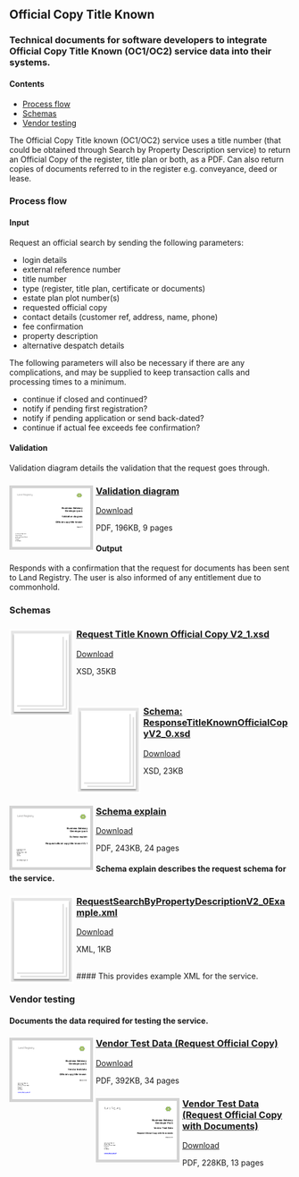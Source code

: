 ## Official Copy Title Known

### Technical documents for software developers to integrate Official Copy Title Known (OC1/OC2) service data into their systems.

#### Contents
- [Process flow](#process-flow)
- [Schemas](#schemas)
- [Vendor testing](#vendor-testing)

The Official Copy Title known (OC1/OC2) service uses a title number (that could be obtained through Search by Property Description service) to return an Official Copy of the register, title plan or both, as a PDF. Can also return copies of documents referred to in the register e.g. conveyance, deed or lease.

### Process flow

#### Input
Request an official search by sending the following parameters:

- login details
- external reference number
- title number
- type (register, title plan, certificate or documents)
- estate plan plot number(s)
- requested official copy
- contact details (customer ref, address, name, phone)
- fee confirmation
- property description
- alternative despatch details

The following parameters will also be necessary if there are any complications, and may be supplied to keep transaction calls and processing times to a minimum.

- continue if closed and continued?
- notify if pending first registration?
- notify if pending application or send back-dated?
- continue if actual fee exceeds fee confirmation?

#### Validation
Validation diagram details the validation that the request goes through.

<h3><a href="../../pdfs/services/OfficialCopyTitleKnown_v2.1_Validation.pdf">
<img style="float: left; margin: 0px 5px 0px 0px;  border:5px solid LightGrey;" src="../../images/thumbnail/OfficialCopyTitleKnown-V1_1ValidationDiagram.pdf.png"></a>
<a href="../../pdfs/services/OfficialCopyTitleKnown_v2.1_Validation.pdf">Validation diagram</a></h3>
<a download="OfficialCopyTitleKnown_v2.1_Validation.pdf" href="../../pdfs/services/OfficialCopyTitleKnown_v2.1_Validation.pdf">Download</a>

PDF, 196KB, 9 pages

#### Output
Responds with a confirmation that the request for documents has been sent to Land Registry. The user is also informed of any entitlement due to commonhold.

### Schemas

<h3><a href="../../schemas/RequestTitleKnownOfficialCopyV2_1.xsd">
<img style="float: left; margin: 0px 5px 0px 0px" src="../../images/thumbnail/file.png"></a> 
<a href="../../schemas/RequestTitleKnownOfficialCopyV2_1.xsd">Request Title Known Official Copy V2_1.xsd</a></h3>
<a download=".xsd" href="../../schemas/RequestTitleKnownOfficialCopyV2_1.xsd">Download</a>

XSD, 35KB

<br/>
<h3><a href="../../schemas/ResponseTitleKnownOfficialCopyV2_0.xsd">
<img style="float: left; margin: 0px 5px 0px 0px" src="../../images/thumbnail/file.png"></a> 
<a href="../../schemas/ResponseTitleKnownOfficialCopyV2_0.xsd">Schema: ResponseTitleKnownOfficialCopyV2_0.xsd</a></h3>
<a download="ResponseTitleKnownOfficialCopyV2_0.xsd" href="../../schemas/ResponseTitleKnownOfficialCopyV2_0.xsd">Download</a>

XSD, 23KB

<br/>

<h3><a href="../../pdfs/services/OfficialCopyTitleKnownV2.1_Schema_Explain.pdf">
<img style="float: left; margin: 0px 5px 0px 0px;  border:5px solid LightGrey;" src="../../images/thumbnail/RequestOfficialCopyTitleKnownV2.1SchemaExplain.pdf.png"></a>
<a href="../../pdfs/services/OfficialCopyTitleKnownV2.1_Schema_Explain.pdf">Schema explain</a></h3>
<a download="OfficialCopyTitleKnownV2.1_Schema_Explain.pdf" href="../../pdfs/services/OfficialCopyTitleKnownV2.1_Schema_Explain.pdf">Download</a>

PDF, 243KB, 24 pages

#### Schema explain describes the request schema for the service.

<h3><a href="../../xml/OfficialCopyTitleKnownV2.1_Example.xml">
<img style="float: left; margin: 0px 5px 0px 0px;" src="../../images/thumbnail/file.png"></a>
<a href="../../xml/OfficialCopyTitleKnownV2.1_Example.xml">RequestSearchByPropertyDescriptionV2_0Example.xml</a></h3>
<a download="OfficialCopyTitleKnownV2.1_Example.xml" href="../../xml/OfficialCopyTitleKnownV2.1_Example.xml">Download</a>

XML, 1KB

<br/>
#### This provides example XML for the service.

### Vendor testing

#### Documents the data required for testing the service.

<h3><a href="../../pdfs/services/OfficialCopyTitleKnown_OC1_v2.1_VendorTest.pdf">
<img style="float: left; margin: 0px 5px 0px 0px;  border:5px solid LightGrey;" src="../../images/thumbnail/OfficialCopyTitleKnownVendorTest.pdf.png"></a>
<a href="../../pdfs/services/OfficialCopyTitleKnown_OC1_v2.1_VendorTest.pdf">Vendor Test Data (Request Official Copy)</a></h3>
<a download="OfficialCopyTitleKnown_OC1_v2.1_VendorTest.pdf" href="../../pdfs/services/OfficialCopyTitleKnown_OC1_v2.1_VendorTest.pdf">Download</a>

PDF, 392KB, 34 pages

<h3><a href="../../pdfs/services/OfficialCopyTitleKnown_OC2_v2.1_VendorTest.pdf">
<img style="float: left; margin: 0px 5px 0px 0px;  border:5px solid LightGrey;" src="../../images/thumbnail/OfficialCopyTitleKnownVendorTest_OC2.pdf.png"></a>
<a href="../../pdfs/services/OfficialCopyTitleKnown_OC2_v2.1_VendorTest.pdf">Vendor Test Data (Request Official Copy with Documents)</a></h3>
<a download="OfficialCopyTitleKnown_OC2_v2.1_VendorTest.pdf" href="../../pdfs/services/OfficialCopyTitleKnown_OC2_v2.1_VendorTest.pdf">Download</a>

PDF, 228KB, 13 pages